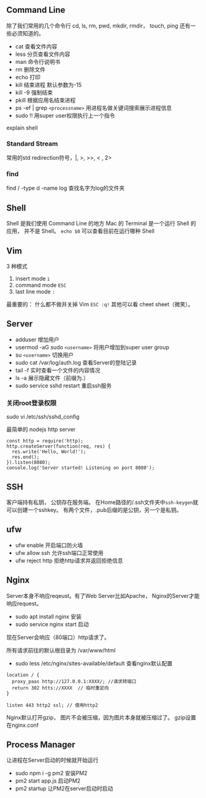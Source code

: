 ## Command Line

除了我们常用的几个命令行 cd, ls, rm, pwd, mkdir, rmdir， touch, ping
还有一些必须知道的。

- cat 查看文件内容
- less 分页查看文件内容
- man 命令行说明书
- rm 删除文件
- echo 打印
- kill 结束进程 默认参数为-15
- kill -9 强制结束
- pkill 根据应用名结束进程
- ps -ef | grep `<processname>` 用进程名做关键词搜索展示进程信息
- sudo !! 用super user权限执行上一个指令

explain shell

### Standard Stream
常用的std redirection符号，|, >, >>, < , 2>

### find
find / -type d -name log  查找名字为log的文件夹

## Shell

Shell 是我们使用 Command Line 的地方
Mac 的 Terminal 是一个运行 Shell 的应用， 并不是 Shell。
`echo $0`
可以查看目前在运行哪种 Shell

## Vim

3 种模式

1. insert mode `i`
2. command mode `ESC`
3. last line mode `:`

最重要的： 什么都不做并关掉 Vim `ESC :q!`
其他可以看 cheet sheet（微笑）。

## Server
- adduser 增加用户
- usermod -aG sudo `<username>` 将用户增加到super user group
- su `<username>` 切换用户
- sudo cat /var/log/auth.log 查看Server的登陆记录
- tail -f 实时查看一个文件的内容情况
- ls -a 展示隐藏文件（前缀为.）
- sudo service sshd restart 重启ssh服务

### 关闭root登录权限

sudo vi /etc/ssh/sshd_config

最简单的 nodejs http server

```
const http = require('http);
http.createServer(function(req, res) {
  res.write('Hello, World!');
  res.end();
}).listen(8080);
console.log('Server started! Listening on port 8080');
```

## SSH
客户端持有私钥， 公钥存在服务端。
在Home路径的/.ssh文件夹中`ssh-keygen`就可以创建一个sshkey。
有两个文件，.pub后缀的是公钥，另一个是私钥。

## ufw 
- ufw enable 开启端口防火墙
- ufw allow ssh 允许ssh端口正常使用
- ufw reject http 拒绝http请求并返回拒绝信息

## Nginx
Server本身不响应reqeust。有了Web Server比如Apache， Nginx的Server才能响应request。

- sudo apt install nginx 安装
- sudo service nginx start 启动

现在Server会响应（80端口）http请求了。

所有请求前往的默认根目录为
/var/www/html

- sudo less /etc/nginx/sites-available/default 查看nginx默认配置

```
location / {
  proxy_paas http://127.0.0.1:XXXX/; //请求转端口
  return 302 htts://XXXX  // 临时重定向
}

listen 443 http2 ssl; // 使用http2
```
Nginx默认打开gzip， 图片不会被压缩，因为图片本身就被压缩过了。
gzip设置在nginx.conf



## Process Manager
让进程在Server启动的时候就开始运行

- sudo npm i -g pm2 安装PM2
- pm2 start app.js 启动PM2
- pm2 startup 让PM2在server启动时启动